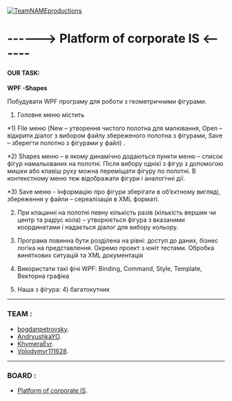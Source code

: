 <a href="https://github.com/bogdanpetrovsky/Team_NAME"><img src="https://lh3.googleusercontent.com/-3YvBHK3HTQQ/W6OxLwoCQoI/AAAAAAAAAzo/xzFPv2fmLpgTKPskZMFfstXcstHK5n5qACL0BGAs/w530-d-h265-n-rw/TEAM.png" title="teamNAMEproductions" alt="TeamNAMEproductions"></a>

# ------> Platform of corporate IS <------


#### OUR TASK:
<!--
> Створити ієрархію класів Person-Student-Teacher. В кожного Teacher повинен бути список Students, якими він керує, а в кожного Student - Teacher, який ним керує. В кожному класі повинні бути віртуальні функції Input() та Print() і  перевизначена функція ToString(). Для класів Person-Student-Teacher реалізувати Equals() та GetHashCode().
> В текстовому файлі задано дані про студентів та викладачів. Ввести дані в колекцію Person. Проілюструвати роботу Clone на даній колекції – створити колекцію клонованих об’єктів. Вивести результат у файл
> Порахувати скільки в колекції є студентів і скільки викладачів. Продемонструвати роботу Equals() – утворивши з даної унікальну колекцію Person без повторів.
> Перехоплення винятків
> Використання Linq
> Весь код повинен бути покритий юніт тестами
-->
**WPF -Shapes**

Побудувати WPF програму для роботи з геометричними фігурами.

1.	Головне меню містить

*1) File меню (New – утворення чистого полотна для малювання, Open – відкрити діалог з вибором файлу збереженого полотна з фігурами, Save – зберегти полотно з фігурами у файл) .

*2) Shapes меню – в якому динамічно додаються пункти меню – список фігур намальованих на полотні. Після вибору однієї з фігур з допомогою мишки або клавіш руху можна переміщати фігуру по полотні. В контекстному меню теж відображати фігури і аналогічні дії.

*3) Save меню - Інформацію про фігури зберігати в об’єктному вигляді, збереження у файли – сереалізація в XML форматі.

2. При клацанні на полотні певну кількість разів (кількість вершин  чи центр та радіус кола)  – утворюється фігура з вказаними координатами і надається діалог для вибору кольору.

3. Програма повинна бути розділена на рівні: доступ до даних, бізнес логіка на представлення. Окремо проект з юніт тестами. Обробка виняткових ситуацій та XML документація

4. Використати такі фічі WPF: Binding, Command, Style, Template, Векторна графіка

5. Наша з фігура: 4) багатокутник


---

### TEAM :

- <a href="https://github.com/bogdanpetrovsky" target="_blank">bogdanpetrovsky</a>.
- <a href="https://github.com/AndryushkaYO" target="_blank">AndryushkaYO</a>.
- <a href="https://github.com/KhymeraEvr" target="_blank">KhymeraEvr</a>.
- <a href="https://github.com/Volodymyr111628" target="_blank">Volodymyr111628</a>.

---

### BOARD :
- <a href="https://github.com/bogdanpetrovsky/Team_NAME/projects/1" target="_blank">Platform of corporate IS</a>.



